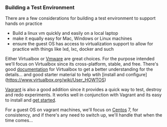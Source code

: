 ### Building a Test Environment

There are a few considerations for building a test environment to support hands on practice 
* Build  a linux vm quickly and easily on a local laptop
* make it equally easy for Mac, Windows or Linux machines
* ensure the guest OS has access to virtualization support to allow for practice with things like lxd, lxc, docker and such

Either Virtualbox or [Vmware](https://www.vmware.com/) are great choices. For the purpose intended we'll focus on Virtualbox since its cross-platform, stable, and free. There's good [documentation](http://www.virtualbox.org/manual/) for Virtualbox to get a better understanding for the details... and good starter material to help wtih [install and configure] (https://www.virtualbox.org/wiki/User_HOWTOS)

[Vagrant](https://www.vagrantup.com/) is also a good addition since it provides a quick way to test, destroy and redo experiments. It works well in conjunction with Vagrant and its easy to install and [get started](https://www.vagrantup.com/intro/getting-started/index.html). 

For a guest OS on vagrant machines, we'll focus on [Centos](https://www.centos.org/) 7, for consistency, and if there's any need to switch up, we'll handle that when the time comes... 


